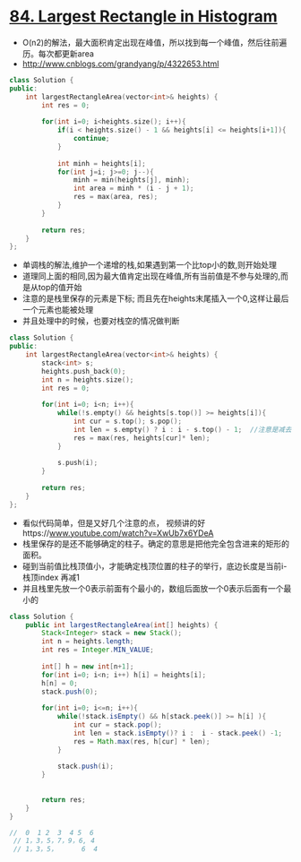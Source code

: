 # [84. Largest Rectangle in Histogram](https://leetcode.com/problems/largest-rectangle-in-histogram/)
* O(n2)的解法，最大面积肯定出现在峰值，所以找到每一个峰值，然后往前遍历。每次都更新area
* http://www.cnblogs.com/grandyang/p/4322653.html

```c++
class Solution {
public:
    int largestRectangleArea(vector<int>& heights) {
        int res = 0;
        
        for(int i=0; i<heights.size(); i++){
            if(i < heights.size() - 1 && heights[i] <= heights[i+1]){
                continue;
            }
            
            int minh = heights[i];
            for(int j=i; j>=0; j--){
                minh = min(heights[j], minh);
                int area = minh * (i - j + 1);
                res = max(area, res);
            }
        }
        
        return res;
    }
};

```

* 单调栈的解法,维护一个递增的栈,如果遇到第一个比top小的数,则开始处理
* 道理同上面的相同,因为最大值肯定出现在峰值,所有当前值是不参与处理的,而是从top的值开始
* 注意的是栈里保存的元素是下标; 而且先在heights末尾插入一个0,这样让最后一个元素也能被处理
* 并且处理中的时候，也要对栈空的情况做判断

```c++
class Solution {
public:
    int largestRectangleArea(vector<int>& heights) {
        stack<int> s;
        heights.push_back(0);
        int n = heights.size();   
        int res = 0;
        
        for(int i=0; i<n; i++){
            while(!s.empty() && heights[s.top()] >= heights[i]){
                int cur = s.top(); s.pop();
                int len = s.empty() ? i : i - s.top() - 1;  //注意是减去栈顶
                res = max(res, heights[cur]* len);
            }
            
            s.push(i);
        }
        
        return res;
    }
};
```

* 看似代码简单，但是又好几个注意的点， 视频讲的好https://www.youtube.com/watch?v=XwUb7x6YDeA
* 栈里保存的是还不能够确定的柱子。确定的意思是把他完全包含进来的矩形的面积。
* 碰到当前值比栈顶值小，才能确定栈顶位置的柱子的举行，底边长度是当前i- 栈顶index 再减1
* 并且栈里先放一个0表示前面有个最小的，数组后面放一个0表示后面有一个最小的


```java
class Solution {
    public int largestRectangleArea(int[] heights) {
        Stack<Integer> stack = new Stack();
        int n = heights.length;
        int res = Integer.MIN_VALUE;
        
        int[] h = new int[n+1];
        for(int i=0; i<n; i++) h[i] = heights[i];
        h[n] = 0;
        stack.push(0);
        
        for(int i=0; i<=n; i++){
            while(!stack.isEmpty() && h[stack.peek()] >= h[i] ){
                int cur = stack.pop();
                int len = stack.isEmpty()? i :  i - stack.peek() -1;
                res = Math.max(res, h[cur] * len);
            }
            
            stack.push(i);
        }
    
        
        return res;     
    }
}

//  0  1 2  3  4 5  6
 // 1，3，5，7，9，6, 4
 // 1，3，5，      6  4
    


```
